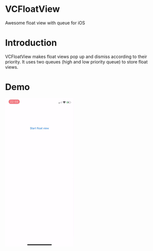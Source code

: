 # VCFloatView
Awesome float view with queue for iOS

# Introduction

VCFloatView makes float views pop up and dismiss according to their priority. It uses two queues (high and low priority queue) to store float views.

# Demo

![](demo_floatview.gif)

